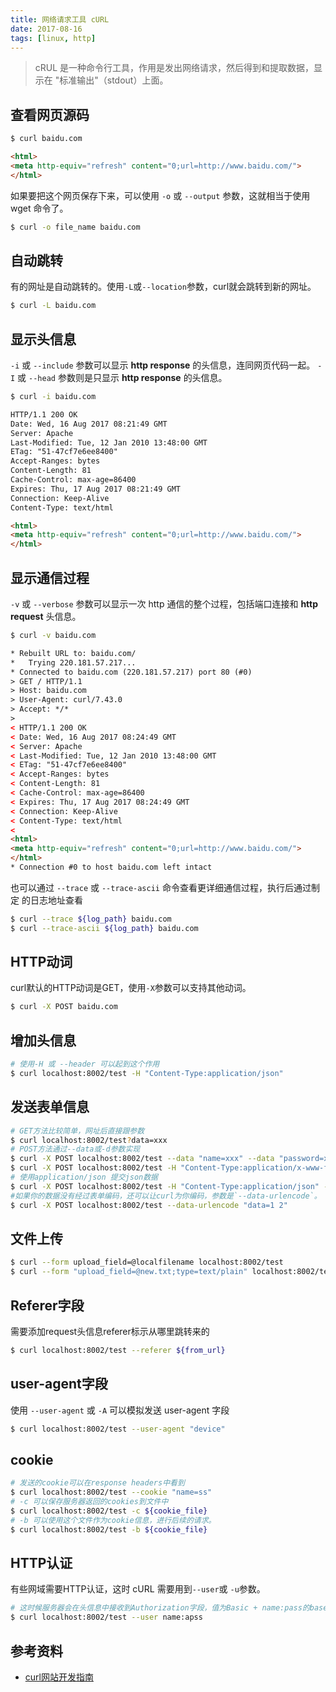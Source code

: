 ```yaml
---
title: 网络请求工具 cURL
date: 2017-08-16
tags: [linux, http]
---
```


> cRUL 是一种命令行工具，作用是发出网络请求，然后得到和提取数据，显示在 "标准输出"（stdout）上面。

<!-- more -->
## 查看网页源码
```bash
$ curl baidu.com
```
```html
<html>
<meta http-equiv="refresh" content="0;url=http://www.baidu.com/">
</html>
```
如果要把这个网页保存下来，可以使用 `-o` 或 `--output` 参数，这就相当于使用 wget 命令了。
```bash
$ curl -o file_name baidu.com
```

## 自动跳转
有的网址是自动跳转的。使用`-L`或`--location`参数，curl就会跳转到新的网址。
```bash
$ curl -L baidu.com
```

## 显示头信息
`-i` 或 `--include` 参数可以显示 **http response** 的头信息，连同网页代码一起。
`-I` 或 `--head` 参数则是只显示 **http response** 的头信息。
```bash
$ curl -i baidu.com
```
```html
HTTP/1.1 200 OK
Date: Wed, 16 Aug 2017 08:21:49 GMT
Server: Apache
Last-Modified: Tue, 12 Jan 2010 13:48:00 GMT
ETag: "51-47cf7e6ee8400"
Accept-Ranges: bytes
Content-Length: 81
Cache-Control: max-age=86400
Expires: Thu, 17 Aug 2017 08:21:49 GMT
Connection: Keep-Alive
Content-Type: text/html

<html>
<meta http-equiv="refresh" content="0;url=http://www.baidu.com/">
</html>

```

## 显示通信过程
`-v` 或 `--verbose` 参数可以显示一次 http 通信的整个过程，包括端口连接和
**http request** 头信息。
```bash
$ curl -v baidu.com
```
```html
* Rebuilt URL to: baidu.com/
*   Trying 220.181.57.217...
* Connected to baidu.com (220.181.57.217) port 80 (#0)
> GET / HTTP/1.1
> Host: baidu.com
> User-Agent: curl/7.43.0
> Accept: */*
>
< HTTP/1.1 200 OK
< Date: Wed, 16 Aug 2017 08:24:49 GMT
< Server: Apache
< Last-Modified: Tue, 12 Jan 2010 13:48:00 GMT
< ETag: "51-47cf7e6ee8400"
< Accept-Ranges: bytes
< Content-Length: 81
< Cache-Control: max-age=86400
< Expires: Thu, 17 Aug 2017 08:24:49 GMT
< Connection: Keep-Alive
< Content-Type: text/html
<
<html>
<meta http-equiv="refresh" content="0;url=http://www.baidu.com/">
</html>
* Connection #0 to host baidu.com left intact
```
也可以通过 `--trace` 或 `--trace-ascii` 命令查看更详细通信过程，执行后通过制定
的日志地址查看
```bash
$ curl --trace ${log_path} baidu.com
$ curl --trace-ascii ${log_path} baidu.com
```
## HTTP动词
curl默认的HTTP动词是GET，使用`-X`参数可以支持其他动词。

```bash
$ curl -X POST baidu.com
```

## 增加头信息
```bash
# 使用-H 或 --header 可以起到这个作用
$ curl localhost:8002/test -H "Content-Type:application/json"
```

## 发送表单信息
```bash
# GET方法比较简单，网址后直接跟参数
$ curl localhost:8002/test?data=xxx
# POST方法通过--data或-d参数实现
$ curl -X POST localhost:8002/test --data "name=xxx" --data "password=xxx"
$ curl -X POST localhost:8002/test -H "Content-Type:application/x-www-form-urlencoded" -d "name=win"
# 使用application/json 提交json数据
$ curl -X POST localhost:8002/test -H "Content-Type:application/json" -d '{"name":"wxnacy"}'
#如果你的数据没有经过表单编码，还可以让curl为你编码，参数是`--data-urlencode`。
$ curl -X POST localhost:8002/test --data-urlencode "data=1 2"
```

## 文件上传
```bash
$ curl --form upload_field=@localfilename localhost:8002/test
$ curl --form "upload_field=@new.txt;type=text/plain" localhost:8002/test
```

## Referer字段
需要添加request头信息referer标示从哪里跳转来的
```bash
$ curl localhost:8002/test --referer ${from_url}
```
## user-agent字段
使用 `--user-agent` 或 `-A` 可以模拟发送 user-agent 字段
```bash
$ curl localhost:8002/test --user-agent "device"
```
## cookie
```bash
# 发送的cookie可以在response headers中看到
$ curl localhost:8002/test --cookie "name=ss"
# -c 可以保存服务器返回的cookies到文件中
$ curl localhost:8002/test -c ${cookie_file}
# -b 可以使用这个文件作为cookie信息，进行后续的请求。
$ curl localhost:8002/test -b ${cookie_file}
```


## HTTP认证
有些网域需要HTTP认证，这时 cURL 需要用到`--user`或 `-u`参数。
```bash
# 这时候服务器会在头信息中接收到Authorization字段，值为Basic + name:pass的base64加密数值
$ curl localhost:8002/test --user name:apss
```

## 参考资料
- [curl网站开发指南](http://www.ruanyifeng.com/blog/2011/09/curl.html)
